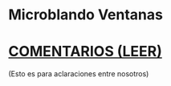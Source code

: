 # Microblando Ventanas

# [COMENTARIOS (LEER)](https://docs.google.com/document/d/1XDMmLrYMg39iHXpcbyevDIItxV11u8Ul92tvthXBGAA/edit?usp=sharing)
(Esto es para aclaraciones entre nosotros)